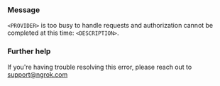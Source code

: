 
### Message
<code>&lt;PROVIDER&gt;</code> is too busy to handle requests and authorization cannot be completed at this time: <code>&lt;DESCRIPTION&gt;</code>.

### Further help
If you're having trouble resolving this error, please reach out to [support@ngrok.com](mailto:support@ngrok.com?subject=Help%20with%20ERR_NGROK_5522)

